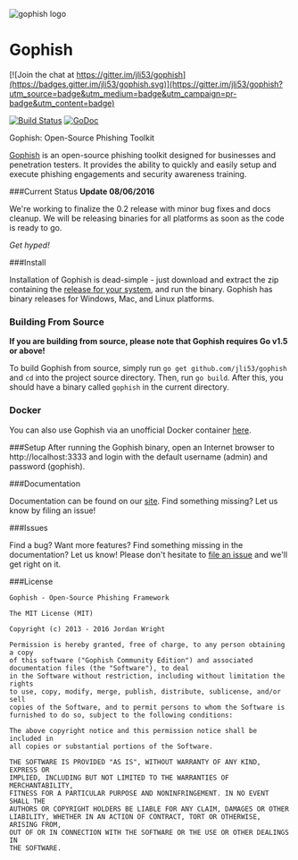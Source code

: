 ![gophish logo](https://raw.github.com/jli53/gophish/master/static/images/gophish_purple.png)

Gophish
=======

[![Join the chat at https://gitter.im/jli53/gophish](https://badges.gitter.im/jli53/gophish.svg)](https://gitter.im/jli53/gophish?utm_source=badge&utm_medium=badge&utm_campaign=pr-badge&utm_content=badge)

[![Build Status](https://travis-ci.org/jli53/gophish.svg?branch=master)](https://travis-ci.org/jli53/gophish) [![GoDoc](https://godoc.org/github.com/jli53/gophish?status.svg)](https://godoc.org/github.com/jli53/gophish)

Gophish: Open-Source Phishing Toolkit

[Gophish](https://getgophish.com) is an open-source phishing toolkit designed for businesses and penetration testers. It provides the ability to quickly and easily setup and execute phishing engagements and security awareness training.

###Current Status
**Update 08/06/2016**

We're working to finalize the 0.2 release with minor bug fixes and docs cleanup. We will be releasing binaries for all platforms as soon as the code is ready to go.

_Get hyped!_

###Install

Installation of Gophish is dead-simple - just download and extract the zip containing the [release for your system](https://github.com/jli53/gophish/releases/), and run the binary. Gophish has binary releases for Windows, Mac, and Linux platforms.

### Building From Source
**If you are building from source, please note that Gophish requires Go v1.5 or above!**

To build Gophish from source, simply run ```go get github.com/jli53/gophish``` and ```cd``` into the project source directory. Then, run ```go build```. After this, you should have a binary called ```gophish``` in the current directory.

### Docker
You can also use Gophish via an unofficial Docker container [here](https://hub.docker.com/r/matteoggl/gophish/).

###Setup
After running the Gophish binary, open an Internet browser to http://localhost:3333 and login with the default username (admin) and password (gophish).

###Documentation

Documentation can be found on our [site](http://getgophish.com/documentation). Find something missing? Let us know by filing an issue!

###Issues

Find a bug? Want more features? Find something missing in the documentation? Let us know! Please don't hesitate to [file an issue](https://github.com/jli53/gophish/issues/new) and we'll get right on it.

###License
```
Gophish - Open-Source Phishing Framework

The MIT License (MIT)

Copyright (c) 2013 - 2016 Jordan Wright

Permission is hereby granted, free of charge, to any person obtaining a copy
of this software ("Gophish Community Edition") and associated documentation files (the "Software"), to deal
in the Software without restriction, including without limitation the rights
to use, copy, modify, merge, publish, distribute, sublicense, and/or sell
copies of the Software, and to permit persons to whom the Software is
furnished to do so, subject to the following conditions:

The above copyright notice and this permission notice shall be included in
all copies or substantial portions of the Software.

THE SOFTWARE IS PROVIDED "AS IS", WITHOUT WARRANTY OF ANY KIND, EXPRESS OR
IMPLIED, INCLUDING BUT NOT LIMITED TO THE WARRANTIES OF MERCHANTABILITY,
FITNESS FOR A PARTICULAR PURPOSE AND NONINFRINGEMENT. IN NO EVENT SHALL THE
AUTHORS OR COPYRIGHT HOLDERS BE LIABLE FOR ANY CLAIM, DAMAGES OR OTHER
LIABILITY, WHETHER IN AN ACTION OF CONTRACT, TORT OR OTHERWISE, ARISING FROM,
OUT OF OR IN CONNECTION WITH THE SOFTWARE OR THE USE OR OTHER DEALINGS IN
THE SOFTWARE.
```
